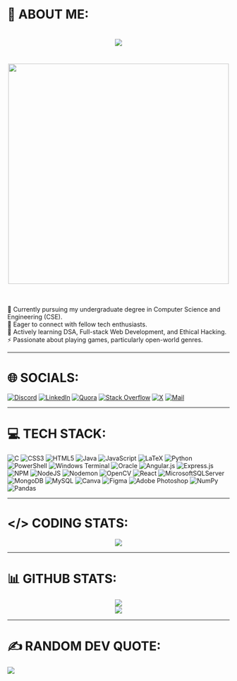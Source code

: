 # 💫 ABOUT ME:
<h1 align="center">
    <img src = "https://readme-typing-svg.herokuapp.com?font=Kanit&weight=500&size=35&duration=3000&pause=1000&color=FFFFFF&background=00000000&center=true&vCenter=true&random=false&width=500&height=70&lines=Hello+!+%F0%9F%91%8B;I'm+Jeevanandhan+%F0%9F%98%8A;Tech+Enthusiast+%F0%9F%91%A8%E2%80%8D%F0%9F%92%BB;Web+developer+%F0%9F%8C%90"
</h1>
<br>
<h1 align="center">
    <img src="https://user-images.githubusercontent.com/74038190/225813708-98b745f2-7d22-48cf-9150-083f1b00d6c9.gif" width="500">
</h1>
<br>
<p align="left">
🔭 Currently pursuing my undergraduate degree in Computer Science and Engineering (CSE).<br>
👯 Eager to connect with fellow tech enthusiasts.<br>
🌱 Actively learning DSA, Full-stack Web Development, and Ethical Hacking.<br>
⚡ Passionate about playing games, particularly open-world genres.<br>
</p>
<hr>

    
# 🌐 SOCIALS:
    
[![Discord](https://img.shields.io/badge/Discord-%237289DA.svg?logo=discord&logoColor=white)](https://discord.gg/jeevanandhan.) [![LinkedIn](https://img.shields.io/badge/LinkedIn-%230077B5.svg?logo=linkedin&logoColor=white)](https://linkedin.com/in/jeevanandhan01) [![Quora](https://img.shields.io/badge/Quora-%23B92B27.svg?logo=Quora&logoColor=white)]([https://quora.com/profile/jeevanandhan01](https://www.quora.com/profile/Jeeva-Nandhan-25)) [![Stack Overflow](https://img.shields.io/badge/-Stackoverflow-FE7A16?logo=stack-overflow&logoColor=white)]([https://stackoverflow.com/users/Jeevanandhan](https://stackoverflow.com/users/22309498/jeevanandhan)) [![X](https://img.shields.io/badge/X-black.svg?logo=X&logoColor=white)](https://x.com/Jeevanandhan_01) [![Mail](https://img.shields.io/badge/Gmail-333333.svg?logo=gmail&logoColor=red)](mailto:jeevanandhanofficial@gmail.com)
    
<hr>


# 💻 TECH STACK:
![C](https://img.shields.io/badge/c-%2300599C.svg?style=for-the-badge&logo=c&logoColor=white) ![CSS3](https://img.shields.io/badge/css3-%231572B6.svg?style=for-the-badge&logo=css3&logoColor=white) ![HTML5](https://img.shields.io/badge/html5-%23E34F26.svg?style=for-the-badge&logo=html5&logoColor=white) ![Java](https://img.shields.io/badge/java-%23ED8B00.svg?style=for-the-badge&logo=openjdk&logoColor=white) ![JavaScript](https://img.shields.io/badge/javascript-%23323330.svg?style=for-the-badge&logo=javascript&logoColor=%23F7DF1E) ![LaTeX](https://img.shields.io/badge/latex-%23008080.svg?style=for-the-badge&logo=latex&logoColor=white) ![Python](https://img.shields.io/badge/python-3670A0?style=for-the-badge&logo=python&logoColor=ffdd54) ![PowerShell](https://img.shields.io/badge/PowerShell-%235391FE.svg?style=for-the-badge&logo=powershell&logoColor=white) ![Windows Terminal](https://img.shields.io/badge/Windows%20Terminal-%234D4D4D.svg?style=for-the-badge&logo=windows-terminal&logoColor=white) ![Oracle](https://img.shields.io/badge/Oracle-F80000?style=for-the-badge&logo=oracle&logoColor=white) ![Angular.js](https://img.shields.io/badge/angular.js-%23E23237.svg?style=for-the-badge&logo=angularjs&logoColor=white) ![Express.js](https://img.shields.io/badge/express.js-%23404d59.svg?style=for-the-badge&logo=express&logoColor=%2361DAFB) ![NPM](https://img.shields.io/badge/NPM-%23CB3837.svg?style=for-the-badge&logo=npm&logoColor=white) ![NodeJS](https://img.shields.io/badge/node.js-6DA55F?style=for-the-badge&logo=node.js&logoColor=white) ![Nodemon](https://img.shields.io/badge/NODEMON-%23323330.svg?style=for-the-badge&logo=nodemon&logoColor=%BBDEAD) ![OpenCV](https://img.shields.io/badge/opencv-%23white.svg?style=for-the-badge&logo=opencv&logoColor=white) ![React](https://img.shields.io/badge/react-%2320232a.svg?style=for-the-badge&logo=react&logoColor=%2361DAFB) ![MicrosoftSQLServer](https://img.shields.io/badge/Microsoft%20SQL%20Server-CC2927?style=for-the-badge&logo=microsoft%20sql%20server&logoColor=white) ![MongoDB](https://img.shields.io/badge/MongoDB-%234ea94b.svg?style=for-the-badge&logo=mongodb&logoColor=white) ![MySQL](https://img.shields.io/badge/mysql-%2300000f.svg?style=for-the-badge&logo=mysql&logoColor=white) ![Canva](https://img.shields.io/badge/Canva-%2300C4CC.svg?style=for-the-badge&logo=Canva&logoColor=white) ![Figma](https://img.shields.io/badge/figma-%23F24E1E.svg?style=for-the-badge&logo=figma&logoColor=white) ![Adobe Photoshop](https://img.shields.io/badge/adobe%20photoshop-%2331A8FF.svg?style=for-the-badge&logo=adobe%20photoshop&logoColor=white) ![NumPy](https://img.shields.io/badge/numpy-%23013243.svg?style=for-the-badge&logo=numpy&logoColor=white) ![Pandas](https://img.shields.io/badge/pandas-%23150458.svg?style=for-the-badge&logo=pandas&logoColor=white)
<hr>

# </> CODING STATS:
<div align=center>
<img src="https://leetcard.jacoblin.cool/jeevanandhan01?theme=dark&font=Kanit&ext=heatmap">
</div>
<hr>

# 📊 GITHUB STATS:
<div align="center">
<img src="https://github-readme-streak-stats.herokuapp.com/?user=jeevanandhan01&theme=dark&hide_border=false"><br/>
<img src="https://github-readme-stats.vercel.app/api/top-langs/?username=jeevanandhan01&theme=dark&hide_border=false&include_all_commits=false&count_private=false&layout=compact"><br>
</div>

<hr>

# ✍️ RANDOM DEV QUOTE:
<div align="center">

</div>
<img  src="https://quotes-github-readme.vercel.app/api?type=horizontal&theme=dark">
